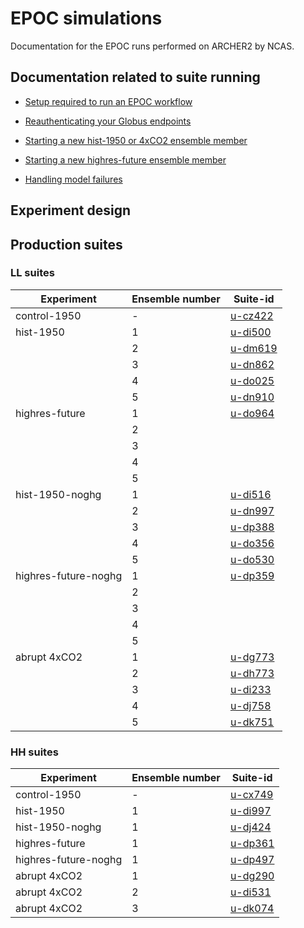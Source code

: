# EPOC simulations

Documentation for the EPOC runs performed on ARCHER2 by NCAS. 

## Documentation related to suite running 

* [Setup required to run an EPOC workflow](setup)
* [Reauthenticating your Globus endpoints](reauthenticating_globus)

* [Starting a new hist-1950 or 4xCO2 ensemble member](ensemble_member)
* [Starting a new highres-future ensemble member](highres_future_member)
  
* [Handling model failures](model_failures)


## Experiment design 

## Production suites

### LL suites 

| Experiment | Ensemble number | Suite-id |
| --- | --- | --- |
| control-1950 | - | [u-cz422](suites/cz422) | 
| hist-1950 | 1 | [u-di500](suites/di500) |
|  | 2 | [u-dm619](suites/dm619) |
|  | 3 | [u-dn862](suites/dn862) |
|  | 4 | [u-do025](suites/do025) |
|  | 5 | [u-dn910](suites/dn910) |
| highres-future | 1 | [u-do964](suites/do964) |
|  | 2 | []() | 
|  | 3 | []() | 
|  | 4 | []() | 
|  | 5 | []() | 
| hist-1950-noghg | 1 | [u-di516](suites/di516) |
|  | 2 | [u-dn997](suites/dn997) |
|  | 3 | [u-dp388](suites/dp388) |
|  | 4 | [u-do356](suites/do356) |
|  | 5 | [u-do530](suites/do530) |
| highres-future-noghg | 1 | [u-dp359](suites/dp359) |
|  | 2 | []() | 
|  | 3 | []() | 
|  | 4 | []() | 
|  | 5 | []() | 
| abrupt 4xCO2 | 1 | [u-dg773](suites/dg773) |
|  | 2 | [u-dh773](suites/dh773) |
|  | 3 | [u-di233](suites/di233) |
|  | 4 | [u-dj758](suites/dj758) |
|  | 5 | [u-dk751](suites/dk751) |


### HH suites

| Experiment | Ensemble number | Suite-id |
| --- | --- | --- |
| control-1950 | - | [u-cx749](suites/cx749) | 
| hist-1950 | 1 | [u-di997](suites/di997) |
| hist-1950-noghg | 1 | [u-dj424](suites/dj424) |
| highres-future | 1 | [u-dp361](suites/dp361) | 
| highres-future-noghg | 1 | [u-dp497](suites/dp497) | 
| abrupt 4xCO2 | 1 | [u-dg290](suites/dg290) |
| abrupt 4xCO2 | 2 | [u-di531](suites/di531) |
| abrupt 4xCO2 | 3 | [u-dk074](suites/dk074) |
